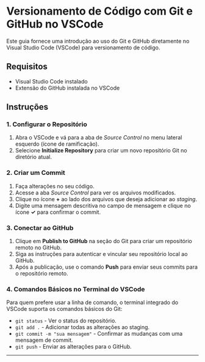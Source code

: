 # Versionamento de Código com Git e GitHub no VSCode

Este guia fornece uma introdução ao uso do Git e GitHub diretamente no Visual Studio Code (VSCode) para versionamento de código.

## Requisitos

- Visual Studio Code instalado
- Extensão do GitHub instalada no VSCode

## Instruções

### 1. Configurar o Repositório

1. Abra o VSCode e vá para a aba de *Source Control* no menu lateral esquerdo (ícone de ramificação).
2. Selecione **Initialize Repository** para criar um novo repositório Git no diretório atual.

### 2. Criar um Commit

1. Faça alterações no seu código.
2. Acesse a aba *Source Control* para ver os arquivos modificados.
3. Clique no ícone **+** ao lado dos arquivos que deseja adicionar ao *staging*.
4. Digite uma mensagem descritiva no campo de mensagem e clique no ícone **✓** para confirmar o commit.

### 3. Conectar ao GitHub

1. Clique em **Publish to GitHub** na seção do Git para criar um repositório remoto no GitHub.
2. Siga as instruções para autenticar e vincular seu repositório local ao GitHub.
3. Após a publicação, use o comando **Push** para enviar seus commits para o repositório remoto.

### 4. Comandos Básicos no Terminal do VSCode

Para quem prefere usar a linha de comando, o terminal integrado do VSCode suporta os comandos básicos do Git:

- `git status` - Ver o status do repositório.
- `git add .` - Adicionar todas as alterações ao staging.
- `git commit -m "sua mensagem"` - Confirmar as mudanças com uma mensagem de commit.
- `git push` - Enviar as alterações para o GitHub.

---



